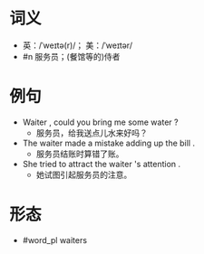 # 词义
- 英：/ˈweɪtə(r)/； 美：/ˈweɪtər/
- #n 服务员；(餐馆等的)侍者
# 例句
- Waiter , could you bring me some water ?
	- 服务员，给我送点儿水来好吗？
- The waiter made a mistake adding up the bill .
	- 服务员结账时算错了账。
- She tried to attract the waiter 's attention .
	- 她试图引起服务员的注意。
# 形态
- #word_pl waiters
